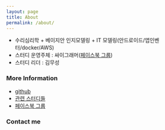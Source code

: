 ```yaml
---
layout: page
title: About
permalink: /about/
---
```


* 수리심리학 + 베이지안 인지모델링 + IT 모델링(안드로이드/앱인벤터/docker/AWS)
* 스터디 운영주체 : 싸이그래머([페이스북 그룹](https://www.facebook.com/groups/psygrammer/))
* 스터디 리더 : 김무성


### More Information

* [github](https://github.com/psygrammer/coco)
* [관련 스터디들](http://psygrammer.github.io/)
* [페이스북 그룹](https://www.facebook.com/groups/coco/)


### Contact me
